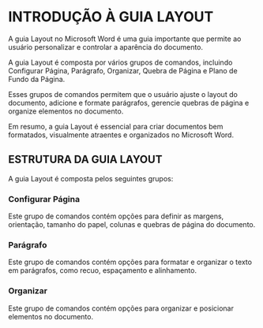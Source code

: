 # INTRODUÇÃO À GUIA LAYOUT

A guia Layout no Microsoft Word é uma guia importante que permite ao usuário personalizar e controlar a aparência do documento.

A guia Layout é composta por vários grupos de comandos, incluindo Configurar Página, Parágrafo, Organizar, Quebra de Página e Plano de Fundo da Página.

Esses grupos de comandos permitem que o usuário ajuste o layout do documento, adicione e formate parágrafos, gerencie quebras de página e organize elementos no documento.

Em resumo, a guia Layout é essencial para criar documentos bem formatados, visualmente atraentes e organizados no Microsoft Word.

## ESTRUTURA DA GUIA LAYOUT

A guia Layout é composta pelos seguintes grupos:

### Configurar Página

Este grupo de comandos contém opções para definir as margens, orientação, tamanho do papel, colunas e quebras de página do documento.

### Parágrafo

Este grupo de comandos contém opções para formatar e organizar o texto em parágrafos, como recuo, espaçamento e alinhamento.

### Organizar

Este grupo de comandos contém opções para organizar e posicionar elementos no documento.
